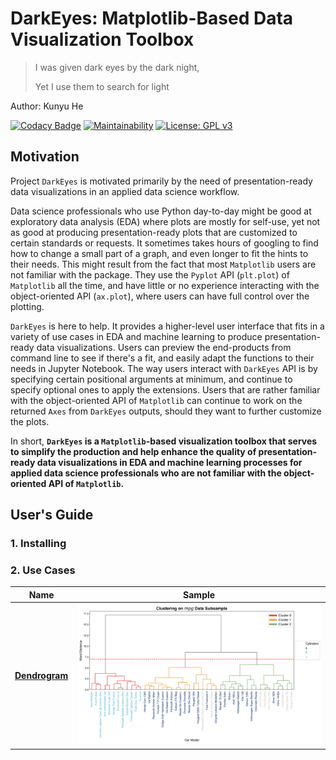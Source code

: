 # DarkEyes: Matplotlib-Based Data Visualization Toolbox
> I was given dark eyes by the dark night,    
>
> Yet I use them to search for light

Author: Kunyu He

[![Codacy Badge](https://api.codacy.com/project/badge/Grade/6c7f29194f96496983fc81aac4df4176)](https://www.codacy.com/manual/kunyuhe/DarkEyes--Matplotlib-Based-Data-Visualization-Toolbox?utm_source=github.com&amp;utm_medium=referral&amp;utm_content=KunyuHe/DarkEyes--Matplotlib-Based-Data-Visualization-Toolbox&amp;utm_campaign=Badge_Grade) [![Maintainability](https://api.codeclimate.com/v1/badges/dc621cd23291e6e5b881/maintainability)](https://codeclimate.com/github/KunyuHe/DarkEyes--Matplotlib-Based-Data-Visualization-Toolbox/maintainability) [![License: GPL v3](https://img.shields.io/badge/License-GPLv3-blue.svg)](https://www.gnu.org/licenses/gpl-3.0)

## Motivation

Project `DarkEyes` is motivated primarily by the need of presentation-ready data visualizations in an applied data science workflow.

Data science professionals who use Python day-to-day might be good at exploratory data analysis (EDA) where plots are mostly for self-use, yet not as good at producing presentation-ready plots that are customized to certain standards or requests. It sometimes takes hours of googling to find how to change a small part of a graph, and even longer to fit the hints to their needs. This might result from the fact that most `Matplotlib` users are not familiar with the package. They use the `Pyplot` API (`plt.plot`) of `Matplotlib` all the time, and have little or no experience interacting with the object-oriented API (`ax.plot`), where users can have full control over the plotting.

`DarkEyes` is here to help. It provides a higher-level user interface that fits in a variety of use cases in EDA and machine learning to produce presentation-ready data visualizations. Users can preview the end-products from command line to see if there's a fit, and easily adapt the functions to their needs in Jupyter Notebook. The way users interact with `DarkEyes` API is by specifying certain positional arguments at minimum, and continue to specify optional ones to apply the extensions. Users that are rather familiar with the object-oriented API of `Matplotlib` can continue to work on the returned `Axes` from `DarkEyes` outputs, should they want to further customize the plots.

In short, **`DarkEyes` is a `Matplotlib`-based visualization toolbox that serves to simplify the production and help enhance the quality of presentation-ready data visualizations in EDA and machine learning processes for applied data science professionals who are not familiar with the object-oriented API of `Matplotlib`.**

## User's Guide

  

### 1. Installing



### 2. Use Cases

| Name                                          | Sample                                                       |
| --------------------------------------------- | ------------------------------------------------------------ |
| [**Dendrogram**](documentation/Dendrogram.md) | ![](code/machine-learning/unsupervised/samples/dendro_sample.png) |

